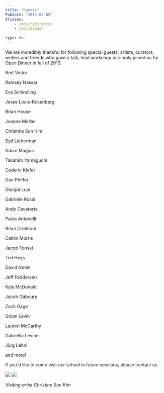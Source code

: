 ```yaml
---
title: "Guests"
Pubdate: "2014-03-09"
Aliases:
    - /doc/redirects/
    - /doc/alias/   
    
type: doc
---
```


We are incredibly thankful for following special guests; artists, curators, writers and friends who gave a talk, lead workshop or simply joined us for Open Dinner in fall of 2013. 

Bret Victor

Ramsey Nassar

Eva Schindling

Jesse Louis-Rosenberg

Brian House

Joanne McNeil

Christine Sun Kim

Syd Lieberman 

Adam Magyar

Takahiro Yamaguchi

Cederic Kiefer

Dan Phiffer

Giorgia Lupi

Gabriele Rossi

Andy Cavatorta

Paola Antonelli

Brian Droitcour

Caitlin Morris 

Jacob Tonski 

Ted Heys

David Nolen

Jeff Feddersen

Kyle McDonald

Jacob Gaboury

Zach Gage

Golan Levin

Lauren McCarthy

Gabriella Levine

Jürg Lehni 

and more!

If you'd like to come visit our school in future sessions, please contact us.

<img src="http://farm8.staticflickr.com/7377/10598868013_556b20f611_z.jpg">
<img src="http://farm6.staticflickr.com/5531/10598865003_d1a994ecf1_z.jpg">

*Visiting artist Christine Sun Kim*